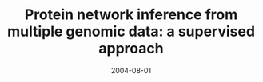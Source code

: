 ---
title: "Protein network inference from multiple genomic data: a supervised approach"
collection: publications
permalink: /publications/2004-08-01-Protein-network-inference-from-multiple-genomic-data-a-supervised-approach
date: 2004-08-01
paperurl: 'https://doi.org/10.1093/bioinformatics/bth910'
code: 'http://web.kuicr.kyoto-u.ac.jp/supp/yoshi/ismb04/'
citation: 'Y.&nbsp;Yamanishi, J.-P. Vert, &amp; M.&nbsp;Kanehisa.
Protein network inference from multiple genomic data: a supervised approach.
<em>Bioinformatics</em>, 20(suppl 1):i363&ndash;i370, 2004.'
---